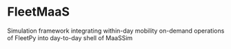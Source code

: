 # FleetMaaS
Simulation framework integrating within-day mobility on-demand operations of FleetPy into day-to-day shell of MaaSSim
